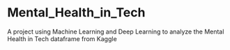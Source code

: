 # Mental_Health_in_Tech
A project using Machine Learning and Deep Learning to analyze the Mental Health in Tech dataframe from Kaggle
